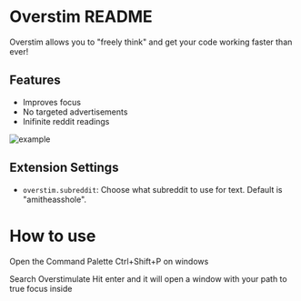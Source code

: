 # Overstim README

Overstim allows you to "freely think" and get your code working faster than ever!

## Features

- Improves focus
- No targeted advertisements
- Inifinite reddit readings

![example](/imgs/vid.gif)

## Extension Settings

* `overstim.subreddit`: Choose what subreddit to use for text. Default is "amitheasshole".


# How to use
Open the Command Palette
Ctrl+Shift+P on windows

Search Overstimulate
Hit enter and it will open a window with your path to true focus inside